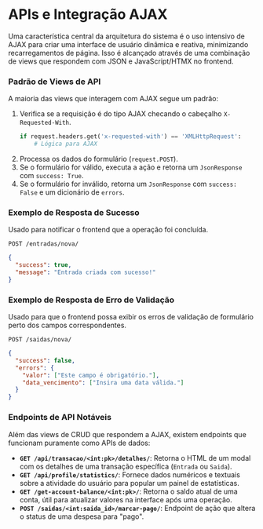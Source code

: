 # APIs e Integração AJAX

Uma característica central da arquitetura do sistema é o uso intensivo de AJAX para criar uma interface de usuário dinâmica e reativa, minimizando recarregamentos de página. Isso é alcançado através de uma combinação de views que respondem com JSON e JavaScript/HTMX no frontend.

### Padrão de Views de API

A maioria das views que interagem com AJAX segue um padrão:

1.  Verifica se a requisição é do tipo AJAX checando o cabeçalho `X-Requested-With`.
    ```python
    if request.headers.get('x-requested-with') == 'XMLHttpRequest':
        # Lógica para AJAX
    ```
2.  Processa os dados do formulário (`request.POST`).
3.  Se o formulário for válido, executa a ação e retorna um `JsonResponse` com `success: True`.
4.  Se o formulário for inválido, retorna um `JsonResponse` com `success: False` e um dicionário de `errors`.

### Exemplo de Resposta de Sucesso

Usado para notificar o frontend que a operação foi concluída.

`POST /entradas/nova/`
```json
{
  "success": true,
  "message": "Entrada criada com sucesso!"
}
```

### Exemplo de Resposta de Erro de Validação

Usado para que o frontend possa exibir os erros de validação de formulário perto dos campos correspondentes.

`POST /saidas/nova/`
```json
{
  "success": false,
  "errors": {
    "valor": ["Este campo é obrigatório."],
    "data_vencimento": ["Insira uma data válida."]
  }
}
```

### Endpoints de API Notáveis

Além das views de CRUD que respondem a AJAX, existem endpoints que funcionam puramente como APIs de dados:

- **`GET /api/transacao/<int:pk>/detalhes/`**: Retorna o HTML de um modal com os detalhes de uma transação específica (`Entrada` ou `Saida`).
- **`GET /api/profile/statistics/`**: Fornece dados numéricos e textuais sobre a atividade do usuário para popular um painel de estatísticas.
- **`GET /get-account-balance/<int:pk>/`**: Retorna o saldo atual de uma conta, útil para atualizar valores na interface após uma operação.
- **`POST /saidas/<int:saida_id>/marcar-pago/`**: Endpoint de ação que altera o status de uma despesa para "pago".
